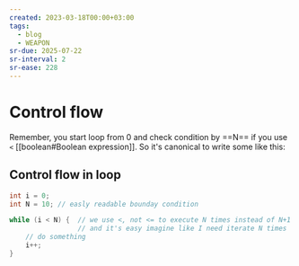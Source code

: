 ```yaml
---
created: 2023-03-18T00:00+03:00
tags:
  - blog
  - WEAPON
sr-due: 2025-07-22
sr-interval: 2
sr-ease: 228
---
```


# Control flow

Remember, you start loop from 0 and check condition by ==N== if you use `<` [[boolean#Boolean expression]]. So it's canonical to write some like this:

## Control flow in loop

```c
int i = 0;
int N = 10; // easly readable bounday condition

while (i < N) {  // we use <, not <= to execute N times instead of N+1
                 // and it's easy imagine like I need iterate N times
    // do something
    i++;
}
```

